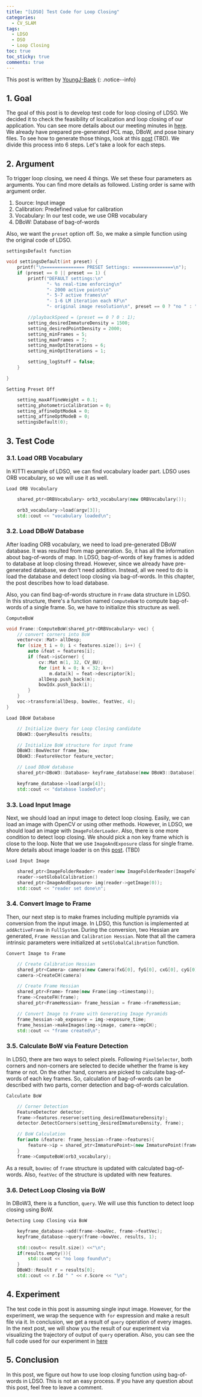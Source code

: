```yaml
---
title: "[LDSO] Test Code for Loop Closing"
categories:
  - CV_SLAM
tags:
  - LDSO
  - DSO
  - Loop Closing
toc: true
toc_sticky: true
comments: true
---
```


This post is written by [YoungJ-Baek](https://github.com/YoungJ-Baek "@embed")
{: .notice--info}

## 1. Goal

The goal of this post is to develop test code for loop closing of LDSO. We decided it to check the feasibility of localization and loop closing of our application. You can see more details about our meeting minutes in [here](https://v-slammers.github.io/minutes_arnavi/meeting-minutes/). We already have prepared pre-generated PCL map, DBoW, and pose binary files. To see how to generate those things, look at this [post]() (TBD). We divide this process into 6 steps. Let's take a look for each steps.

## 2. Argument

To trigger loop closing, we need 4 things. We set these four parameters as arguments. You can find more details as followed. Listing order is same with argument order.

1. Source: Input image
2. Calibration: Predefined value for calibration
3. Vocabulary: In our test code, we use ORB vocabulary
4. DBoW: Database of bag-of-words

Also, we want the `preset` option off. So, we make a simple function using the original code of LDSO.

<div class="notice--primary" markdown="1">

`settingsDefault function`

```cpp
void settingsDefault(int preset) {
    printf("\n=============== PRESET Settings: ===============\n");
    if (preset == 0 || preset == 1) {
        printf("DEFAULT settings:\n"
               "- %s real-time enforcing\n"
               "- 2000 active points\n"
               "- 5-7 active frames\n"
               "- 1-6 LM iteration each KF\n"
               "- original image resolution\n", preset == 0 ? "no " : "1x");

        //playbackSpeed = (preset == 0 ? 0 : 1);
        setting_desiredImmatureDensity = 1500;
        setting_desiredPointDensity = 2000;
        setting_minFrames = 5;
        setting_maxFrames = 7;
        setting_maxOptIterations = 6;
        setting_minOptIterations = 1;

        setting_logStuff = false;
    }

}

```

`Setting Preset Off`

```cpp
    setting_maxAffineWeight = 0.1;
	setting_photometricCalibration = 0;
	setting_affineOptModeA = 0;
	setting_affineOptModeB = 0;
	settingsDefault(0);
```

</div>

## 3. Test Code

### 3.1. Load ORB Vocabulary

In KITTI example of LDSO, we can find vocabulary loader part. LDSO uses ORB vocabulary, so we will use it as well.

<div class="notice--primary" markdown="1">

`Load ORB Vocabulary`

```cpp
    shared_ptr<ORBVocabulary> orb3_vocabulary(new ORBVocabulary());

    orb3_vocabulary->load(argv[3]);
    std::cout << "vocabulary loaded\n";
```

</div>

### 3.2. Load DBoW Database

After loading ORB vocabulary, we need to load pre-generated DBoW database. It was resulted from map generation. So, it has all the information about bag-of-words of map. In LDSO, bag-of-words of key frames is added to database at loop closing thread. However, since we already have pre-generated database, we don't need addition. Instead, all we need to do is load the database and detect loop closing via bag-of-words. In this chapter, the post describes how to load database.

Also, you can find bag-of-words structure in `Frame` data structure in LDSO. In this structure, there's a function named `ComputeBoW` to compute bag-of-words of a single frame. So, we have to initialize this structure as well.

<div class="notice--primary" markdown="1">

`ComputeBoW`

```cpp
void Frame::ComputeBoW(shared_ptr<ORBVocabulary> voc) {
    // convert corners into BoW
    vector<cv::Mat> allDesp;
    for (size_t i = 0; i < features.size(); i++) {
        auto &feat = features[i];
        if (feat->isCorner) {
            cv::Mat m(1, 32, CV_8U);
            for (int k = 0; k < 32; k++)
                m.data[k] = feat->descriptor[k];
            allDesp.push_back(m);
            bowIdx.push_back(i);
        }
    }
    voc->transform(allDesp, bowVec, featVec, 4);
}
```

`Load DBoW Database`

```cpp
    // Initialize Query for Loop Closing candidate
	DBoW3::QueryResults results;

    // Initialize BoW structure for input frame
	DBoW3::BowVector frame_bow;
	DBoW3::FeatureVector feature_vector;

    // Load DBoW database
	shared_ptr<DBoW3::Database> keyframe_database(new DBoW3::Database());

	keyframe_database->load(argv[4]);
	std::cout << "database loaded\n";
```

</div>

### 3.3. Load Input Image

Next, we should load an input image to detect loop closing. Easily, we can load an image with OpenCV or using other methods. However, in LDSO, we should load an image with `ImageFolderLoader`. Also, there is one more condition to detect loop closing. We should pick a non key frame which is close to the loop. Note that we use `ImageAndExposure` class for single frame. More details about image loader is on this [post](). (TBD)

<div class="notice--primary" markdown="1">

`Load Input Image`

```cpp
    shared_ptr<ImageFolderReader> reader(new ImageFolderReader(ImageFolderReader::KITTI, argv[1], argv[2],"",""));
    reader->setGlobalCalibration()
    shared_ptr<ImageAndExposure> img(reader->getImage(0));
    std::cout << "reader set done\n";
```

</div>

### 3.4. Convert Image to Frame

Then, our next step is to make frames including multiple pyramids via conversion from the input image. In LDSO, this function is implemented at `addActiveFrame` in `FullSystem`. During the conversion, two Hessian are generated, `Frame Hessian` and `Calibration Hessian`. Note that all the camera intrinsic parameters were initialized at `setGlobalCalibration` function.

<div class="notice--primary" markdown="1">

`Convert Image to Frame`

```cpp
    // Create Calibration Hessian
    shared_ptr<Camera> camera(new Camera(fxG[0], fyG[0], cxG[0], cyG[0]));
    camera->CreateCH(camera)

    // Create Frame Hessian
    shared_ptr<Frame> frame(new Frame(img->timestamp));
    frame->CreateFH(frame);
    shared_ptr<FrameHessian> frame_hessian = frame->frameHessian;

    // Convert Image to Frame with Generating Image Pyramids
    frame_hessian->ab_exposure = img->exposure_time;
    frame_hessian->makeImages(img->image, camera->mpCH);
    std::cout << "frame created\n";
```

</div>

### 3.5. Calculate BoW via Feature Detection

In LDSO, there are two ways to select pixels. Following `PixelSelector`, both corners and non-corners are selected to decide whether the frame is key frame or not. On the other hand, corners are picked to calculate bag-of-words of each key frames. So, calculation of bag-of-words can be described with two parts, corner detection and bag-of-words calculation.

<div class="notice--primary" markdown="1">

`Calculate BoW`

```cpp
    // Corner Detection
    FeatureDetector detector;
    frame->features.reserve(setting_desiredImmatureDensity);
    detector.DetectCorners(setting_desiredImmatureDensity, frame);

    // BoW Calculation
    for(auto &feature: frame_hessian->frame->features){
        feature->ip = shared_ptr<ImmaturePoint>(new ImmaturePoint(frame_hessian->frame, feature, 1, camera->mpCH));
    }
    frame->ComputeBoW(orb3_vocabulary);
```

</div>

As a result, `bowVec` of `frame` structure is updated with calculated bag-of-words. Also, `featVec` of the structure is updated with new features.

### 3.6. Detect Loop Closing via BoW

In DBoW3, there is a function, `query`. We will use this function to detect loop closing using BoW.

<div class="notice--primary" markdown="1">

`Detecting Loop Closing via BoW`

```cpp
    keyframe_database->add(frame->bowVec, frame->featVec);
    keyframe_database->query(frame->bowVec, results, 1);

    std::cout<< result.size() <<"\n";
    if(results.empty()){
        std::cout << "no loop found\n";
    }
    DBoW3::Result r = results[0];
    std::cout << r.Id " " << r.Score << "\n";
```

</div>

## 4. Experiment

The test code in this post is assuming single input image. However, for the experiment, we wrap the sequence with `for` expression and make a result file via it. In conclusion, we get a result of `query` operation of every images. In the next post, we will show you the result of our experiment via visualizing the trajectory of output of `query` operation. Also, you can see the full code used for our experiment in [here](https://github.com/V-SLAMMERS/LDSO/blob/jm/examples/dbow_test.cc)

## 5. Conclusion

In this post, we figure out how to use loop closing function using bag-of-words in LDSO. This is not an easy process. If you have any question about this post, feel free to leave a comment.
